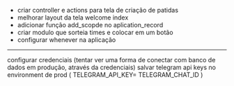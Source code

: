 - criar controller e actions para tela de criação de patidas
- melhorar layout da tela welcome index
- adicionar função add_scopde no aplication_record
- criar modulo que sorteia times e colocar em um botão
- configurar whenever na aplicação

---
configurar credenciais (tentar ver uma forma de conectar com banco de dados em produção, através da credenciais)
salvar telegram api keys no environment de prod ( TELEGRAM_API_KEY= TELEGRAM_CHAT_ID )